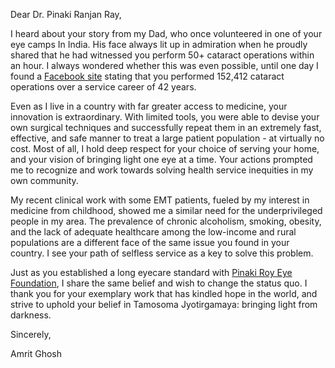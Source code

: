 Dear Dr. Pinaki Ranjan Ray, 

I heard about your story from my Dad, who once volunteered in one of your eye camps In India. His
face always lit up in admiration when he proudly shared that he had witnessed you perform 50+
cataract operations within an hour. I always wondered whether this was even possible, until one
day I found a [Facebook site](https://www.facebook.com/PinakiRayEyeFoundation/videos/fondly-remembering-our-founder-one-of-the-most-eminent-and-notable-ophthalmologi/832077040874513/) stating that you performed 152,412 cataract operations over a service
career of 42 years. 

Even as I live in a country with far greater access to medicine, your innovation is extraordinary.
With limited tools, you were able to devise your own surgical techniques and successfully repeat
them in an extremely fast, effective, and safe manner to treat a large patient population - at
virtually no cost. Most of all, I hold deep respect for your choice of serving your home, and your
vision of bringing light one eye at a time. Your actions prompted me to recognize and work
towards solving health service inequities in my own community.

My recent clinical work with some EMT patients, fueled by my interest in medicine from childhood,
showed me a similar need for the underprivileged people in my area. The prevalence of chronic
alcoholism, smoking, obesity, and the lack of adequate healthcare among the low-income and
rural populations are a different face of the same issue you found in your country. I see your path
of selfless service as a key to solve this problem.

Just as you established a long eyecare standard with [Pinaki Roy Eye Foundation](https://www.facebook.com/PinakiRayEyeFoundation/), I share the same
belief and wish to change the status quo. I thank you for your exemplary work that has kindled
hope in the world, and strive to uphold your belief in Tamosoma Jyotirgamaya: bringing light from
darkness.

Sincerely,

Amrit Ghosh
